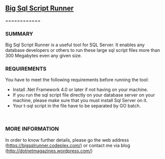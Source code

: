 ## <a href="https://bigsqlrunner.codeplex.com/">Big Sql Script Runner</a> ##
============

### SUMMARY ###
Big Sql Script Runner is a useful tool for SQL Server. It enables any database developers or others to run these large sql script files more than 300 Megabytes even any given size. 

### REQUIREMENTS ###
You have to meet the following requirements before running the tool:

<ul>
<li>Install .Net Framework 4.0 or later if not having on your machine.</li>
<li>If you run the sql script file directly on your database server on your machine, please make sure that you must install Sql Server on it.</li>
<li>Your t-sql script in the file have to be separated by GO batch.</li>
</ul>

<img src="http://download-codeplex.sec.s-msft.com/Download?ProjectName=bigsqlrunner&amp;DownloadId=713696" alt="">

<img src="http://download-codeplex.sec.s-msft.com/Download?ProjectName=bigsqlrunner&amp;DownloadId=713703" alt="">

### MORE INFORMATION ###
In order to know further details, please go the web address (https://bigsqlrunner.codeplex.com/) or contact me via blog (http://dotnetmagazines.wordpress.com/)
